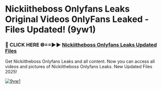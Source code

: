 # Nickiitheboss Onlyfans Leaks Original Videos 0nlyFans Leaked - Files Updated! (9yw1)

<h3>🔴 CLICK HERE 🌐==►► <a href="https://tinyurl.com/4seja8ks" rel="nofollow">Nickiitheboss Onlyfans Leaks Updated Files</a></h3>

Get Nickiitheboss Onlyfans Leaks and all content. Now you can access all videos and pictures of Nickiitheboss Onlyfans Leaks. New Updated Files 2025!

[![9yw1](https://i.imgur.com/EWjZXRe.gif)](https://tinyurl.com/4seja8ks)
